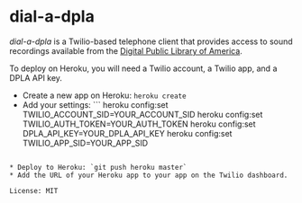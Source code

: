 dial-a-dpla
===

*dial-a-dpla* is a Twilio-based telephone client that provides access to sound
recordings available from the [Digital Public Library of America](http://dp.la).

To deploy on Heroku, you will need a Twilio account, a Twilio app, and a DPLA API key.

* Create a new app on Heroku: `heroku create`
* Add your settings: ```
heroku config:set TWILIO_ACCOUNT_SID=YOUR_ACCOUNT_SID
heroku config:set TWILIO_AUTH_TOKEN=YOUR_AUTH_TOKEN
heroku config:set DPLA_API_KEY=YOUR_DPLA_API_KEY
heroku config:set TWILIO_APP_SID=YOUR_APP_SID
```

* Deploy to Heroku: `git push heroku master`
* Add the URL of your Heroku app to your app on the Twilio dashboard.

License: MIT